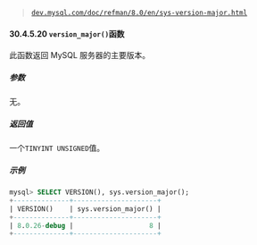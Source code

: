 > [`dev.mysql.com/doc/refman/8.0/en/sys-version-major.html`](https://dev.mysql.com/doc/refman/8.0/en/sys-version-major.html)

#### 30.4.5.20 `version_major()`函数

此函数返回 MySQL 服务器的主要版本。

##### 参数

无。

##### 返回值

一个`TINYINT UNSIGNED`值。

##### 示例

```sql
mysql> SELECT VERSION(), sys.version_major();
+--------------+---------------------+
| VERSION()    | sys.version_major() |
+--------------+---------------------+
| 8.0.26-debug |                   8 |
+--------------+---------------------+
```
